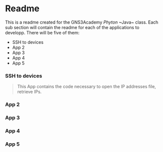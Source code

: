 Readme
===
This is a readme created for the GNS3Academy *Phyton* ~Java~ class.
Each sub section will contain the readme for each of the applications to developp.
There will be five of them:
- SSH to devices
- App 2
- App 3
- App 4 
- App 5


### SSH to devices
> This App contains the code necessary to open the IP addresses file, retrieve IPs.

### App 2

### App 3

### App 4

### App 5
